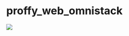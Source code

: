 # proffy_web_omnistack

<img width="auto" src="https://github.com/tgmarinho/tgmarinho/blob/master/banner.png">
